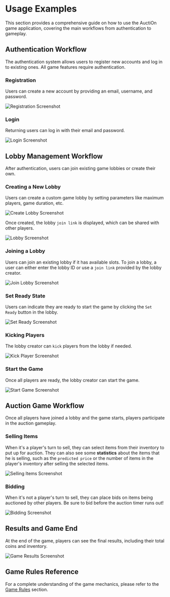# Usage Examples

This section provides a comprehensive guide on how to use the AuctiOn game application,
covering the main workflows from authentication to gameplay.

## Authentication Workflow

The authentication system allows users to register new accounts and log in to existing ones.
All game features require authentication.

### Registration

Users can create a new account by providing an email, username, and password.

![Registration Screenshot](images/screenshots/register.png)

### Login

Returning users can log in with their email and password.

![Login Screenshot](images/screenshots/login.png)

## Lobby Management Workflow

After authentication, users can join existing game lobbies or create their own.

### Creating a New Lobby

Users can create a custom game lobby by setting parameters like maximum players,
game duration, etc.

![Create Lobby Screenshot](images/screenshots/create.png)

Once created, the lobby `join link` is displayed, which can be shared with other players.

![Lobby Screenshot](images/screenshots/lobby.png)

### Joining a Lobby

Users can join an existing lobby if it has available slots.
To join a lobby, a user can either enter the lobby ID or use a
`join link` provided by the lobby creator.

![Join Lobby Screenshot](images/screenshots/join.png)

### Set Ready State

Users can indicate they are ready to start the game by clicking the `Set Ready` button in the lobby.

![Set Ready Screenshot](images/screenshots/ready.png)

### Kicking Players

The lobby creator can `kick` players from the lobby if needed.

![Kick Player Screenshot](images/screenshots/kick.png)

### Start the Game

Once all players are ready, the lobby creator can start the game.

![Start Game Screenshot](images/screenshots/start.png)
## Auction Game Workflow

Once all players have joined a lobby and the game starts, players participate in the auction gameplay.

### Selling Items

When it's a player's turn to sell, they can select items from their inventory to put up for auction.
They can also see some **statistics** about the items that he is selling, such as the `predicted price` or
the number of items in the player's inventory after selling the selected items.

![Selling Items Screenshot](images/screenshots/sale.png)

### Bidding

When it's not a player's turn to sell, they can place bids on items being auctioned by other players.
Be sure to bid before the auction timer runs out!

![Bidding Screenshot](images/screenshots/bid.png)

## Results and Game End

At the end of the game, players can see the final results, including their total coins and inventory.

![Game Results Screenshot](images/screenshots/results.png)

## Game Rules Reference

For a complete understanding of the game mechanics, please refer to the [Game Rules](../game-rules) section. 